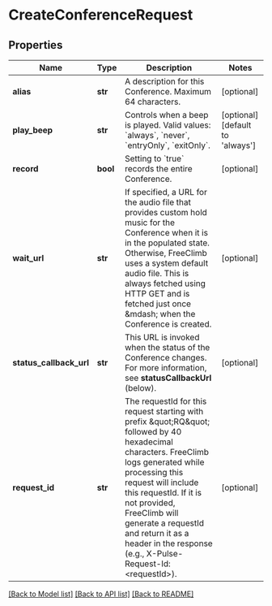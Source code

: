 # CreateConferenceRequest

## Properties

Name | Type | Description | Notes
------------ | ------------- | ------------- | -------------
**alias** | **str** | A description for this Conference. Maximum 64 characters. | [optional] 
**play_beep** | **str** | Controls when a beep is played. Valid values: &#x60;always&#x60;, &#x60;never&#x60;, &#x60;entryOnly&#x60;, &#x60;exitOnly&#x60;. | [optional] [default to 'always']
**record** | **bool** | Setting to &#x60;true&#x60; records the entire Conference. | [optional] 
**wait_url** | **str** | If specified, a URL for the audio file that provides custom hold music for the Conference when it is in the populated state. Otherwise, FreeClimb uses a system default audio file. This is always fetched using HTTP GET and is fetched just once &amp;mdash; when the Conference is created. | [optional] 
**status_callback_url** | **str** | This URL is invoked when the status of the Conference changes. For more information, see **statusCallbackUrl** (below). | [optional] 
**request_id** | **str** | The requestId for this request starting with prefix \&quot;RQ\&quot; followed by 40 hexadecimal characters. FreeClimb logs generated while processing this request will include this requestId. If it is not provided, FreeClimb will generate a requestId and return it as a header in the response (e.g., X-Pulse-Request-Id: &lt;requestId&gt;). | [optional] 

[[Back to Model list]](../README.md#documentation-for-models) [[Back to API list]](../README.md#documentation-for-api-endpoints) [[Back to README]](../README.md)


